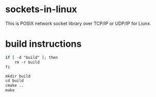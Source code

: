 # sockets-in-linux
This is  POSIX network socket library over TCP/IP or UDP/IP for Liunx.

# build instructions
```cmake
if [ -d "build" ]; then
    rm -r build
fi

mkdir build
cd build
cmake ..
make
```
